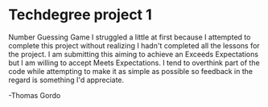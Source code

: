 # Techdegree project 1
 Number Guessing Game
I  struggled a little at first because I attempted to complete this project without realizing I hadn't completed all the lessons for the project. I am submitting this aiming to achieve an Exceeds Expectations but I am willing to accept Meets Expectations. I tend to overthink part of the code while attempting to make it as simple as possible so feedback in the regard is something I'd appreciate.

-Thomas Gordo